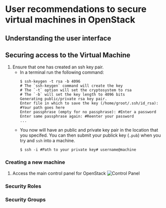 User recommendations to secure virtual machines in OpenStack
============================================================

Understanding the user interface
--------------------------------

Securing access to the Virtual Machine
--------------------------------------

1. Ensure that one has created an ssh key pair.
    * In a terminal run the following command:
        ```
        $ ssh-keygen -t rsa -b 4096
        # The `ssh-keygen` command will create the key
        # The `-t` option will set the cryptosystem to rsa
        # The `-b` will set the key length to 4096 bits 
        Generating public/private rsa key pair.
        Enter file in which to save the key (/home/groot/.ssh/id_rsa): #Your path goes here
        Enter passphrase (empty for no passphrase): #Enter a password
        Enter same passphrase again: #Reenter your password
        ...
        ``` 
    * You now will have an public and private key pair in the location that you specifed. You can then submit your publick key (`.pub`) when you try and `ssh` into a machine. 
        ```
        $ ssh -i #Path to your private key# username@machine
        ```

### Creating a new machine ###

1. Access the main control panel for OpenStack
    ![Control Panel](/pic/2017-02-13-110643_954x888_scrot.png)

### Security Roles ###

### Security Groups ###
